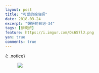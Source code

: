 ```yaml
---
layout: post
title: "可爱的徐晓妍"
date: 2018-03-24
excerpt: "妍妍的日记-34"
tags: [徐晓妍]
feature: https://i.imgur.com/Ds6S7lJ.png
yan: true
comments: true
---
```

{: .notice}
<figure>
    <img src="{{ site.staticUrl }}/yanyan/image/yishuzhao4.jpg?imageMogr2/auto-orient" />
</figure>

